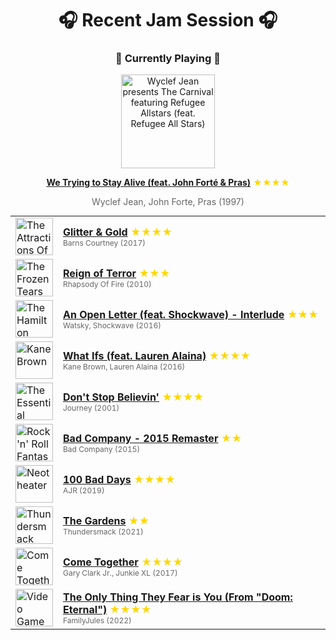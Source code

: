 <div align='center'>

# 🎧 Recent Jam Session 🎧

<h3>🎵 Currently Playing 🎵</h3>

<a href="https://open.spotify.com/track/4wwRROf47MXBX5u5Knwixx"><img src="https://i.scdn.co/image/ab67616d0000b2730e14aa8361fbf8b5648fc3b7" width="150" height="150" alt="Wyclef Jean presents The Carnival featuring Refugee Allstars (feat. Refugee All Stars)" /></a>

<b><a href="https://open.spotify.com/track/4wwRROf47MXBX5u5Knwixx">We Trying to Stay Alive (feat. John Forté & Pras)</a></b><span style="color: gold;"> ★★★★</span>

<span style="color: #666;">Wyclef Jean, John Forte, Pras (1997)</span>

<table style='margin: 0 auto; max-width: 550px;'>
<tr>
<td width="60"><a href="https://open.spotify.com/track/1Mf27cnAF1Q6Ko83XTM5d1"><img src="https://i.scdn.co/image/ab67616d0000b2732a9e5743f2d7c93c43fee849" width="60" height="60" alt="The Attractions Of Youth" /></a></td>
<td><b><a href="https://open.spotify.com/track/1Mf27cnAF1Q6Ko83XTM5d1">Glitter & Gold</a></b> <span style="color: gold;"> ★★★★</span><br><span style="font-size: 12px; color: #666;">Barns Courtney (2017)</span></td>
</tr>
<tr>
<td width="60"><a href="https://open.spotify.com/track/1Gtm7PM9GPrSvWEzsk7rzD"><img src="https://i.scdn.co/image/ab67616d0000b273a22bba104ccff8471949d76e" width="60" height="60" alt="The Frozen Tears of Angels" /></a></td>
<td><b><a href="https://open.spotify.com/track/1Gtm7PM9GPrSvWEzsk7rzD">Reign of Terror</a></b> <span style="color: gold;"> ★★★</span><br><span style="font-size: 12px; color: #666;">Rhapsody Of Fire (2010)</span></td>
</tr>
<tr>
<td width="60"><a href="https://open.spotify.com/track/0clwOjS9p20cEIQkuB7bEP"><img src="https://i.scdn.co/image/ab67616d0000b2731025ac991316d6cbac978373" width="60" height="60" alt="The Hamilton Mixtape" /></a></td>
<td><b><a href="https://open.spotify.com/track/0clwOjS9p20cEIQkuB7bEP">An Open Letter (feat. Shockwave) - Interlude</a></b> <span style="color: gold;"> ★★★</span><br><span style="font-size: 12px; color: #666;">Watsky, Shockwave (2016)</span></td>
</tr>
<tr>
<td width="60"><a href="https://open.spotify.com/track/7zVCrzzEJU7u24sbJPXA5W"><img src="https://i.scdn.co/image/ab67616d0000b27348295fd4144b8ce6b437d682" width="60" height="60" alt="Kane Brown" /></a></td>
<td><b><a href="https://open.spotify.com/track/7zVCrzzEJU7u24sbJPXA5W">What Ifs (feat. Lauren Alaina)</a></b> <span style="color: gold;"> ★★★★</span><br><span style="font-size: 12px; color: #666;">Kane Brown, Lauren Alaina (2016)</span></td>
</tr>
<tr>
<td width="60"><a href="https://open.spotify.com/track/77NNZQSqzLNqh2A9JhLRkg"><img src="https://i.scdn.co/image/ab67616d0000b2730f6ce5c138493ac768d9afc8" width="60" height="60" alt="The Essential Journey" /></a></td>
<td><b><a href="https://open.spotify.com/track/77NNZQSqzLNqh2A9JhLRkg">Don't Stop Believin'</a></b> <span style="color: gold;"> ★★★★</span><br><span style="font-size: 12px; color: #666;">Journey (2001)</span></td>
</tr>
<tr>
<td width="60"><a href="https://open.spotify.com/track/1ZrCVOEijZ5I3WNVEHTEsq"><img src="https://i.scdn.co/image/ab67616d0000b273a4a583e0ee244e0e75f800cf" width="60" height="60" alt="Rock 'n' Roll Fantasy: The Very Best of Bad Company" /></a></td>
<td><b><a href="https://open.spotify.com/track/1ZrCVOEijZ5I3WNVEHTEsq">Bad Company - 2015 Remaster</a></b> <span style="color: gold;"> ★★</span><br><span style="font-size: 12px; color: #666;">Bad Company (2015)</span></td>
</tr>
<tr>
<td width="60"><a href="https://open.spotify.com/track/4rnyUV17cSZGsz18xJNdjL"><img src="https://i.scdn.co/image/ab67616d0000b273a320d7e9efd7602648fb78e3" width="60" height="60" alt="Neotheater" /></a></td>
<td><b><a href="https://open.spotify.com/track/4rnyUV17cSZGsz18xJNdjL">100 Bad Days</a></b> <span style="color: gold;"> ★★★★</span><br><span style="font-size: 12px; color: #666;">AJR (2019)</span></td>
</tr>
<tr>
<td width="60"><a href="https://open.spotify.com/track/4l9onvb8TO7Rodj7pl2WX8"><img src="https://i.scdn.co/image/ab67616d0000b273067add23982ece80ca70a93f" width="60" height="60" alt="Thundersmack" /></a></td>
<td><b><a href="https://open.spotify.com/track/4l9onvb8TO7Rodj7pl2WX8">The Gardens</a></b> <span style="color: gold;"> ★★</span><br><span style="font-size: 12px; color: #666;">Thundersmack (2021)</span></td>
</tr>
<tr>
<td width="60"><a href="https://open.spotify.com/track/45HAjqRWiNv6mMPw4NvZrU"><img src="https://i.scdn.co/image/ab67616d0000b273bce034d651da4d21e43c8a19" width="60" height="60" alt="Come Together" /></a></td>
<td><b><a href="https://open.spotify.com/track/45HAjqRWiNv6mMPw4NvZrU">Come Together</a></b> <span style="color: gold;"> ★★★★</span><br><span style="font-size: 12px; color: #666;">Gary Clark Jr., Junkie XL (2017)</span></td>
</tr>
<tr>
<td width="60"><a href="https://open.spotify.com/track/5sxyNRAlsVwxOOQrXgs5kF"><img src="https://i.scdn.co/image/ab67616d0000b2733f1e89b0450823d6f0f54cf4" width="60" height="60" alt="Video Game Guitar Covers, Vol. 6" /></a></td>
<td><b><a href="https://open.spotify.com/track/5sxyNRAlsVwxOOQrXgs5kF">The Only Thing They Fear is You (From "Doom: Eternal")</a></b> <span style="color: gold;"> ★★★★</span><br><span style="font-size: 12px; color: #666;">FamilyJules (2022)</span></td>
</tr>
</table>
</div>

